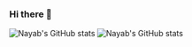 ### Hi there 👋

![Nayab's GitHub stats](https://github-readme-stats.vercel.app/api?username=NayabKhanvict&show_icons=true&theme=merko)
![Nayab's GitHub stats](github-readme-stats-rho-dusky.vercel.app/api?username=NayabKhanvict&show_icons=true&theme=merko)

<!--
**NayabKhanvict/NayabKhanvict** is a ✨ _special_ ✨ repository because its `README.md` (this file) appears on your GitHub profile.

Here are some ideas to get you started:

- 🔭 I’m currently working on ...
- 🌱 I’m currently learning ...
- 👯 I’m looking to collaborate on ...
- 🤔 I’m looking for help with ...
- 💬 Ask me about ...
- 📫 How to reach me: ...
- 😄 Pronouns: ...
- ⚡ Fun fact: ...
-->
